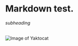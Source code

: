 # Markdown test.
###### subheading
![Image of Yaktocat](https://octodex.github.com/images/yaktocat.png)
